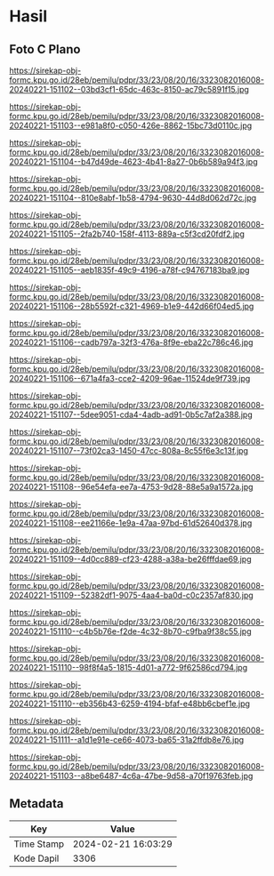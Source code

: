 # Hasil

## Foto C Plano

https://sirekap-obj-formc.kpu.go.id/28eb/pemilu/pdpr/33/23/08/20/16/3323082016008-20240221-151102--03bd3cf1-65dc-463c-8150-ac79c5891f15.jpg

https://sirekap-obj-formc.kpu.go.id/28eb/pemilu/pdpr/33/23/08/20/16/3323082016008-20240221-151103--e981a8f0-c050-426e-8862-15bc73d0110c.jpg

https://sirekap-obj-formc.kpu.go.id/28eb/pemilu/pdpr/33/23/08/20/16/3323082016008-20240221-151104--b47d49de-4623-4b41-8a27-0b6b589a94f3.jpg

https://sirekap-obj-formc.kpu.go.id/28eb/pemilu/pdpr/33/23/08/20/16/3323082016008-20240221-151104--810e8abf-1b58-4794-9630-44d8d062d72c.jpg

https://sirekap-obj-formc.kpu.go.id/28eb/pemilu/pdpr/33/23/08/20/16/3323082016008-20240221-151105--2fa2b740-158f-4113-889a-c5f3cd20fdf2.jpg

https://sirekap-obj-formc.kpu.go.id/28eb/pemilu/pdpr/33/23/08/20/16/3323082016008-20240221-151105--aeb1835f-49c9-4196-a78f-c94767183ba9.jpg

https://sirekap-obj-formc.kpu.go.id/28eb/pemilu/pdpr/33/23/08/20/16/3323082016008-20240221-151106--28b5592f-c321-4969-b1e9-442d66f04ed5.jpg

https://sirekap-obj-formc.kpu.go.id/28eb/pemilu/pdpr/33/23/08/20/16/3323082016008-20240221-151106--cadb797a-32f3-476a-8f9e-eba22c786c46.jpg

https://sirekap-obj-formc.kpu.go.id/28eb/pemilu/pdpr/33/23/08/20/16/3323082016008-20240221-151106--671a4fa3-cce2-4209-96ae-11524de9f739.jpg

https://sirekap-obj-formc.kpu.go.id/28eb/pemilu/pdpr/33/23/08/20/16/3323082016008-20240221-151107--5dee9051-cda4-4adb-ad91-0b5c7af2a388.jpg

https://sirekap-obj-formc.kpu.go.id/28eb/pemilu/pdpr/33/23/08/20/16/3323082016008-20240221-151107--73f02ca3-1450-47cc-808a-8c55f6e3c13f.jpg

https://sirekap-obj-formc.kpu.go.id/28eb/pemilu/pdpr/33/23/08/20/16/3323082016008-20240221-151108--96e54efa-ee7a-4753-9d28-88e5a9a1572a.jpg

https://sirekap-obj-formc.kpu.go.id/28eb/pemilu/pdpr/33/23/08/20/16/3323082016008-20240221-151108--ee21166e-1e9a-47aa-97bd-61d52640d378.jpg

https://sirekap-obj-formc.kpu.go.id/28eb/pemilu/pdpr/33/23/08/20/16/3323082016008-20240221-151109--4d0cc889-cf23-4288-a38a-be26fffdae69.jpg

https://sirekap-obj-formc.kpu.go.id/28eb/pemilu/pdpr/33/23/08/20/16/3323082016008-20240221-151109--52382df1-9075-4aa4-ba0d-c0c2357af830.jpg

https://sirekap-obj-formc.kpu.go.id/28eb/pemilu/pdpr/33/23/08/20/16/3323082016008-20240221-151110--c4b5b76e-f2de-4c32-8b70-c9fba9f38c55.jpg

https://sirekap-obj-formc.kpu.go.id/28eb/pemilu/pdpr/33/23/08/20/16/3323082016008-20240221-151110--98f8f4a5-1815-4d01-a772-9f62586cd794.jpg

https://sirekap-obj-formc.kpu.go.id/28eb/pemilu/pdpr/33/23/08/20/16/3323082016008-20240221-151110--eb356b43-6259-4194-bfaf-e48bb6cbef1e.jpg

https://sirekap-obj-formc.kpu.go.id/28eb/pemilu/pdpr/33/23/08/20/16/3323082016008-20240221-151111--a1d1e91e-ce66-4073-ba65-31a2ffdb8e76.jpg

https://sirekap-obj-formc.kpu.go.id/28eb/pemilu/pdpr/33/23/08/20/16/3323082016008-20240221-151103--a8be6487-4c6a-47be-9d58-a70f19763feb.jpg


## Metadata

| Key        | Value               |
| ---------- | ------------------- |
| Time Stamp | 2024-02-21 16:03:29 |
| Kode Dapil | 3306                |



